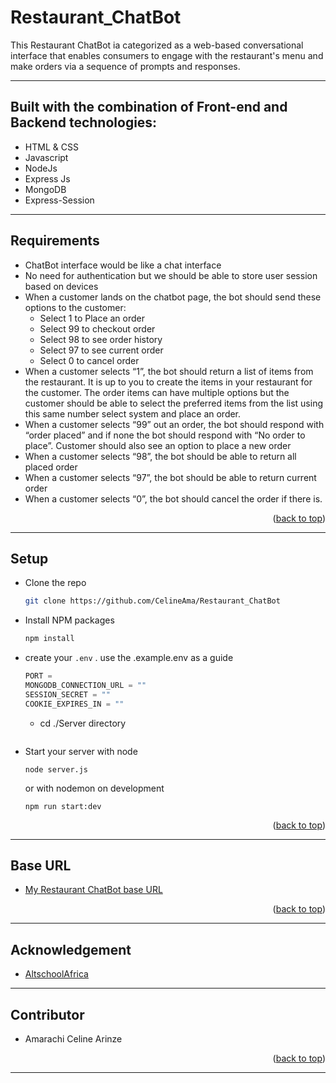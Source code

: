 # Restaurant_ChatBot

This Restaurant ChatBot ia categorized as a web-based conversational interface that enables consumers to engage with the restaurant's menu and make orders via a sequence of prompts and responses.

---

## Built with the combination of Front-end and Backend technologies:

- HTML & CSS
- Javascript
- NodeJs
- Express Js
- MongoDB
- Express-Session

---

## Requirements

- ChatBot interface would be like a chat interface
- No need for authentication but we should be able to store user session based on devices
- When a customer lands on the chatbot page, the bot should send these options to the customer:
  - Select 1 to Place an order
  - Select 99 to checkout order
  - Select 98 to see order history
  - Select 97 to see current order
  - Select 0 to cancel order
- When a customer selects “1”, the bot should return a list of items from the restaurant. It is up to you to create the items in your restaurant for the customer. The order items can have multiple options but the customer should be able to select the preferred items from the list using this same number select system and place an order.
- When a customer selects “99” out an order, the bot should respond with “order placed” and if none the bot should respond with “No order to place”. Customer should also see an option to place a new order
- When a customer selects “98”, the bot should be able to return all placed order
- When a customer selects “97”, the bot should be able to return current order
- When a customer selects “0”, the bot should cancel the order if there is.


<p align="right">(<a href="#readme-top">back to top</a>)</p>

---

## Setup

- Clone the repo
  ```sh
  git clone https://github.com/CelineAma/Restaurant_ChatBot
  ```
- Install NPM packages
  ```sh
  npm install
  ```
- create your `.env` . use the .example.env as a guide
  ```js
  PORT = 
  MONGODB_CONNECTION_URL = ""
  SESSION_SECRET = ""
  COOKIE_EXPIRES_IN = ""
  ```
  - cd ./Server directory
  ```
  
- Start your server with node

  ```
  node server.js
  ```

  or with nodemon on development

  ```
  npm run start:dev
  ```

<p align="right">(<a href="#readme-top">back to top</a>)</p>

---

## Base URL

- [My Restaurant ChatBot base URL](https://celine-restaurant-chatbot.onrender.com)

<p align="right">(<a href="#readme-top">back to top</a>)</p>

---

## Acknowledgement

- [AltschoolAfrica](https://www.altschoolafrica.com/)

---

## Contributor

- Amarachi Celine Arinze

<p align="right">(<a href="#readme-top">back to top</a>)</p>

---
